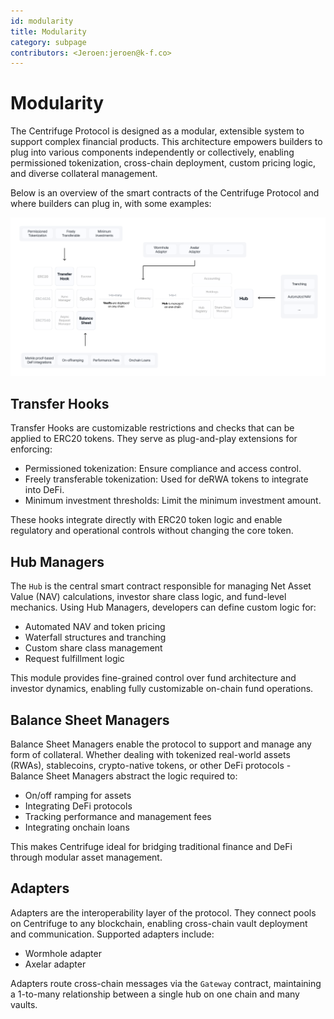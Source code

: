 ```yaml
---
id: modularity
title: Modularity
category: subpage
contributors: <Jeroen:jeroen@k-f.co>
---
```


# Modularity

The Centrifuge Protocol is designed as a modular, extensible system to support complex financial products. This architecture empowers builders to plug into various components independently or collectively, enabling permissioned tokenization, cross-chain deployment, custom pricing logic, and diverse collateral management.

Below is an overview of the smart contracts of the Centrifuge Protocol and where builders can plug in, with some examples:

![](./images/modularity.png)

## Transfer Hooks

Transfer Hooks are customizable restrictions and checks that can be applied to ERC20 tokens. They serve as plug-and-play extensions for enforcing:

* Permissioned tokenization: Ensure compliance and access control.
* Freely transferable tokenization: Used for deRWA tokens to integrate into DeFi.
* Minimum investment thresholds: Limit the minimum investment amount.

These hooks integrate directly with ERC20 token logic and enable regulatory and operational controls without changing the core token.

## Hub Managers

The `Hub` is the central smart contract responsible for managing Net Asset Value (NAV) calculations, investor share class logic, and fund-level mechanics. Using Hub Managers, developers can define custom logic for:

* Automated NAV and token pricing
* Waterfall structures and tranching
* Custom share class management
* Request fulfillment logic

This module provides fine-grained control over fund architecture and investor dynamics, enabling fully customizable on-chain fund operations.

## Balance Sheet Managers

Balance Sheet Managers enable the protocol to support and manage any form of collateral. Whether dealing with tokenized real-world assets (RWAs), stablecoins, crypto-native tokens, or other DeFi protocols - Balance Sheet Managers abstract the logic required to:

* On/off ramping for assets
* Integrating DeFi protocols
* Tracking performance and management fees
* Integrating onchain loans

This makes Centrifuge ideal for bridging traditional finance and DeFi through modular asset management.

## Adapters

Adapters are the interoperability layer of the protocol. They connect pools on Centrifuge to any blockchain, enabling cross-chain vault deployment and communication. Supported adapters include:

* Wormhole adapter
* Axelar adapter

Adapters route cross-chain messages via the `Gateway` contract, maintaining a 1-to-many relationship between a single hub on one chain and many vaults.